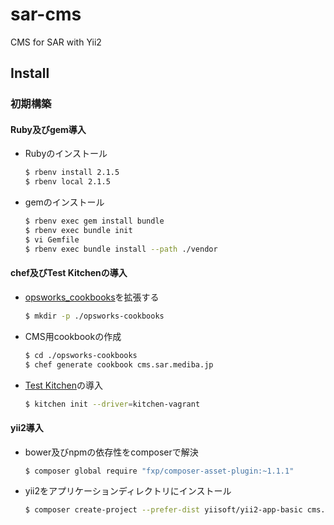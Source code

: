 sar-cms
====

CMS for SAR with Yii2

## Install

### 初期構築

#### Ruby及びgem導入

- Rubyのインストール

    ```bash
    $ rbenv install 2.1.5
    $ rbenv local 2.1.5
    ```

- gemのインストール

    ```bash
    $ rbenv exec gem install bundle
    $ rbenv exec bundle init
    $ vi Gemfile
    $ rbenv exec bundle install --path ./vendor
    ```

#### chef及びTest Kitchenの導入

- [opsworks_cookbooks](https://github.com/aws/opsworks-cookbooks)を拡張する

    ```bash
    $ mkdir -p ./opsworks-cookbooks
    ```

- CMS用cookbookの作成

    ```bash
    $ cd ./opsworks-cookbooks
    $ chef generate cookbook cms.sar.mediba.jp
    ```

- [Test Kitchen](http://kitchen.ci/)の導入

    ```bash
    $ kitchen init --driver=kitchen-vagrant
    ```

#### yii2導入

- bower及びnpmの依存性をcomposerで解決

    ```bash
    $ composer global require "fxp/composer-asset-plugin:~1.1.1"
    ```

- yii2をアプリケーションディレクトリにインストール

    ```bash
    $ composer create-project --prefer-dist yiisoft/yii2-app-basic cms.sar.mediba.jp 
    ```
